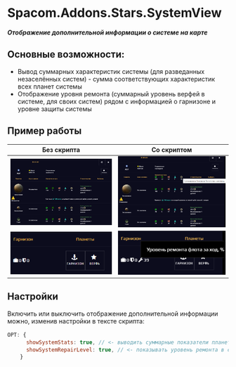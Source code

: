# Spacom.Addons.Stars.SystemView
***Отображение дополнительной информации о системе на карте***

## Основные возможности:
+ Вывод суммарных характеристик системы (для разведанных незаселённых систем) - сумма соответствующих характеристик всех планет системы
+ Отображение уровня ремонта (суммарный уровень верфей в системе, для своих систем) рядом с информацией о гарнизоне и уровне защиты системы

## Пример работы
|Без скрипта|Со скриптом|
|---|---|
|![don't show total planets stats](img/stars/system-view/map-system-view-planet-stats-01.png)|![show total planets stats](img/stars/system-view/map-system-view-planet-stats-02.png)|
|![don't show total repair count](./img/stars/system-view/map-system-repair-level-01.png)|![show total repair count](./img/stars/system-view/map-system-repair-level-02.png)|

## Настройки
Включить или выключить отображение дополнительной информации можно, изменив настройки в тексте скрипта:
```js
OPT: {
      showSystemStats: true, // <- выводить суммарные показатели планет системы (false - не выводить)
      showSystemRepairLevel: true, // <- показывать уровень ремонта в системе (false - не показывать)
    }
```